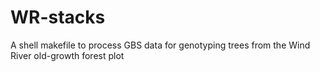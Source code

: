 # WR-stacks
A shell makefile to process GBS data for genotyping trees from the Wind River old-growth forest plot
